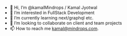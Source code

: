 - 👋 Hi, I’m @kamalMindrops / Kamal Jyotwal
- 👀 I’m interested in FullStack Development
- 🌱 I’m currently learning next/graphql etc.
- 💞️ I’m looking to collaborate on client and team projects
- 📫 How to reach me kamal@mindrops.com.

<!---
kamalMindrops/kamalMindrops is a ✨ special ✨ repository because its `README.md` (this file) appears on your GitHub profile.
You can click the Preview link to take a look at your changes.
--->
